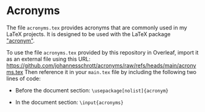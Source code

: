 # Acronyms
The file `acronyms.tex` provides acronyms that are commonly used in my LaTeX projects. It is designed to be used with the LaTeX package ["acronym"](https://ctan.org/pkg/acronym).

To use the file `acronyms.tex` provided by this repository in Overleaf, import it as an external file using this URL: <https://github.com/johannesschrott/acronyms/raw/refs/heads/main/acronyms.tex>
Then reference it in your `main.tex` file by including the following two lines of code:

-  Before the document section: `\usepackage[nolist]{acronym}`

-  In the document section: `\input{acronyms}`
